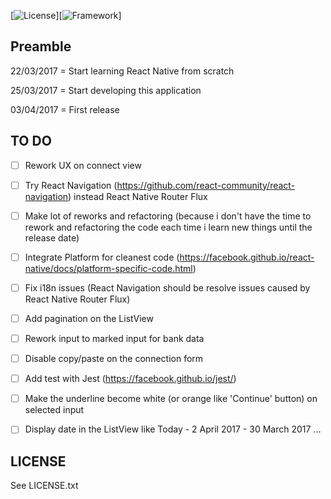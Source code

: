 [![License](https://img.shields.io/badge/license-AGPLv3-red.svg)][![Framework](https://img.shields.io/badge/React%20Native-0.42.3-blue.svg)]

## Preamble

22/03/2017 = Start learning React Native from scratch

25/03/2017 = Start developing this application

03/04/2017 = First release

## TO DO

- [ ] Rework UX on connect view
- [ ] Try React Navigation (https://github.com/react-community/react-navigation) instead React Native Router Flux
- [ ] Make lot of reworks and refactoring (because i don't have the time to rework and refactoring the code each time i learn new things until the release date)
- [ ] Integrate Platform for cleanest code (https://facebook.github.io/react-native/docs/platform-specific-code.html)
- [ ] Fix i18n issues (React Navigation should be resolve issues caused by React Native Router Flux)
- [ ] Add pagination on the ListView
- [ ] Rework input to marked input for bank data
- [ ] Disable copy/paste on the connection form
- [ ] Add test with Jest (https://facebook.github.io/jest/)
- [ ] Make the underline become white (or orange like 'Continue' button) on selected input
- [ ] Display date in the ListView like Today - 2 April 2017 - 30 March 2017 ...


## LICENSE

See LICENSE.txt